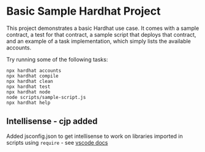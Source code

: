 # Basic Sample Hardhat Project

This project demonstrates a basic Hardhat use case. It comes with a sample contract, a test for that contract, a sample script that deploys that contract, and an example of a task implementation, which simply lists the available accounts.

Try running some of the following tasks:

```shell
npx hardhat accounts
npx hardhat compile
npx hardhat clean
npx hardhat test
npx hardhat node
node scripts/sample-script.js
npx hardhat help
```

## Intellisense - cjp added

Added jsconfig.json to get intellisense to work on libraries imported in scripts using `require` - see [vscode docs](https://code.visualstudio.com/docs/nodejs/working-with-javascript)
